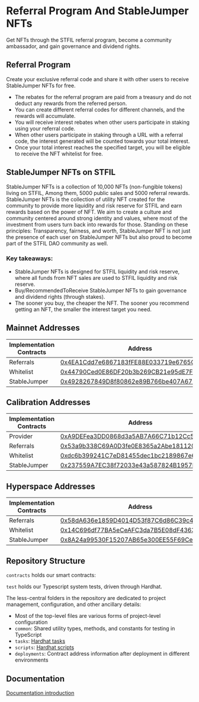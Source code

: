 # Referral Program And StableJumper NFTs

Get NFTs through the STFIL referral program, become a community ambassador, and gain governance and dividend rights.

## Referral Program
Create your exclusive referral code and share it with other users to receive StableJumper NFTs for free.

* The rebates for the referral program are paid from a treasury and do not deduct any rewards from the referred person.
* You can create different referral codes for different channels, and the rewards will accumulate.
* You will receive interest rebates when other users participate in staking using your referral code.
* When other users participate in staking through a URL with a referral code, the interest generated will be counted towards your total interest.
* Once your total interest reaches the specified target, you will be eligible to receive the NFT whitelist for free.

## StableJumper NFTs on STFIL

StableJumper NFTs is a collection of 10,000 NFTs (non-fungible tokens) living on STFIL, Among them, 5000 public sales and 5000 referral rewards.
StableJumper NFTs is the collection of utility NFT created for the community to provide more liquidity and risk reserve for STFIL and earn rewards based on the power of NFT. 
We aim to create a culture and community centered around strong identity and values, 
where most of the investment from users turn back into rewards for those. Standing on these principles: Transparency, 
fairness, and worth, StableJumper NFT is not just the presence of each user on StableJumper NFTs but also proud to become part of the STFIL DAO community as well.

### Key takeaways:
* StableJumper NFTs is designed for STFIL liquidity and risk reserve, where all funds from NFT sales are used to STFIL liquidity and risk reserve.
* Buy/RecommendedToReceive StableJumper NFTs to gain governance and dividend rights (through stakes).
* The sooner you buy, the cheaper the NFT. The sooner you recommend getting an NFT, the smaller the interest target you need.

## Mainnet Addresses

| Implementation Contracts | Address                                                                                                                  |
|--------------------------|--------------------------------------------------------------------------------------------------------------------------|
| Referrals                | [0x4EA1Cdd7e6867183fFE88E033719e6765Cd0010c](https://filfox.info/en/address/0x4EA1Cdd7e6867183fFE88E033719e6765Cd0010c)  |
| Whitelist                | [0x44790Ced0E86DF20b3b269CB21e95dE7F1AE4812](https://filfox.info/en/address/0x44790Ced0E86DF20b3b269CB21e95dE7F1AE4812)  |
| StableJumper             | [0x4928267849D8f80862e89B766be407A6716566E2](https://filfox.info/en/address/0x4928267849D8f80862e89B766be407A6716566E2)  |

## Calibration Addresses

| Implementation Contracts | Address                                                                                                                             |
|--------------------------|-------------------------------------------------------------------------------------------------------------------------------------|
| Provider                 | [0xA9DEFea3DD0868d3a5AB7A66C71b12Cc5949bc65](https://calibartion.filfox.info/en/address/0xA9DEFea3DD0868d3a5AB7A66C71b12Cc5949bc65) |
| Referrals                | [0x53a9b338C69A0D3fe0E8365a2Abe181120b5A647](https://calibartion.filfox.info/en/address/0x53a9b338C69A0D3fe0E8365a2Abe181120b5A647)  |
| Whitelist                | [0xdc6b399241C7eD81455dec1bc2189867e6248c23](https://calibartion.filfox.info/en/address/0xdc6b399241C7eD81455dec1bc2189867e6248c23)  |
| StableJumper             | [0x237559A7EC38f72033e43a587824B1957Dc30Dc0](https://calibartion.filfox.info/en/address/0x237559A7EC38f72033e43a587824B1957Dc30Dc0)  |

## Hyperspace Addresses

| Implementation Contracts | Address                                                                                                                            |
|--------------------------|------------------------------------------------------------------------------------------------------------------------------------|
| Referrals                | [0x58dA636e1859D4014D53f87C6d86C39c45B9084b](https://hyperspace.filfox.info/en/address/0x58dA636e1859D4014D53f87C6d86C39c45B9084b) |
| Whitelist                | [0x14C696df77BA5eCeAFC3da7B5E08dF4363922775](https://hyperspace.filfox.info/en/address/0x14C696df77BA5eCeAFC3da7B5E08dF4363922775) |
| StableJumper             | [0x8A24a99530F15207AB65e300EE55F69Ce73F9113](https://hyperspace.filfox.info/en/address/0x8A24a99530F15207AB65e300EE55F69Ce73F9113) |



## Repository Structure

`contracts` holds our smart contracts:

`test` holds our Typescript system tests, driven through Hardhat.

The less-central folders in the repository are dedicated to project management, configuration, and other ancillary details:

- Most of the top-level files are various forms of project-level configuration
- `common`: Shared utility types, methods, and constants for testing in TypeScript
- `tasks`: [Hardhat tasks](https://hardhat.org/getting-started/)
- `scripts`: [Hardhat scripts](https://hardhat.org/guides/scripts.html)
- `deployments`: Contract address information after deployment in different environments

## Documentation

[Documentation introduction](https://docs.stfil.io)